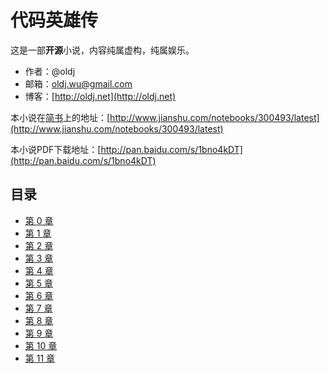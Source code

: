 代码英雄传
==========

这是一部**开源**小说，内容纯属虚构，纯属娱乐。


* 作者：@oldj
* 邮箱：oldj.wu@gmail.com
* 博客：[http://oldj.net](http://oldj.net)

本小说在[简书](http://www.jianshu.com)上的地址：[http://www.jianshu.com/notebooks/300493/latest](http://www.jianshu.com/notebooks/300493/latest)

本小说PDF下载地址：[http://pan.baidu.com/s/1bno4kDT](http://pan.baidu.com/s/1bno4kDT)

## 目录

* [第 0 章](https://github.com/oldj/code-heros/blob/master/%E6%AD%A3%E6%96%87/0.md)
* [第 1 章](https://github.com/oldj/code-heros/blob/master/%E6%AD%A3%E6%96%87/1.md)
* [第 2 章](https://github.com/oldj/code-heros/blob/master/%E6%AD%A3%E6%96%87/2.md)
* [第 3 章](https://github.com/oldj/code-heros/blob/master/%E6%AD%A3%E6%96%87/3.md)
* [第 4 章](https://github.com/oldj/code-heros/blob/master/%E6%AD%A3%E6%96%87/4.md)
* [第 5 章](https://github.com/oldj/code-heros/blob/master/%E6%AD%A3%E6%96%87/5.md)
* [第 6 章](https://github.com/oldj/code-heros/blob/master/%E6%AD%A3%E6%96%87/6.md)
* [第 7 章](https://github.com/oldj/code-heros/blob/master/%E6%AD%A3%E6%96%87/7.md)
* [第 8 章](https://github.com/oldj/code-heros/blob/master/%E6%AD%A3%E6%96%87/8.md)
* [第 9 章](https://github.com/oldj/code-heros/blob/master/%E6%AD%A3%E6%96%87/9.md)
* [第 10 章](https://github.com/oldj/code-heros/blob/master/%E6%AD%A3%E6%96%87/10.md)
* [第 11 章](https://github.com/oldj/code-heros/blob/master/%E6%AD%A3%E6%96%87/11.md)
